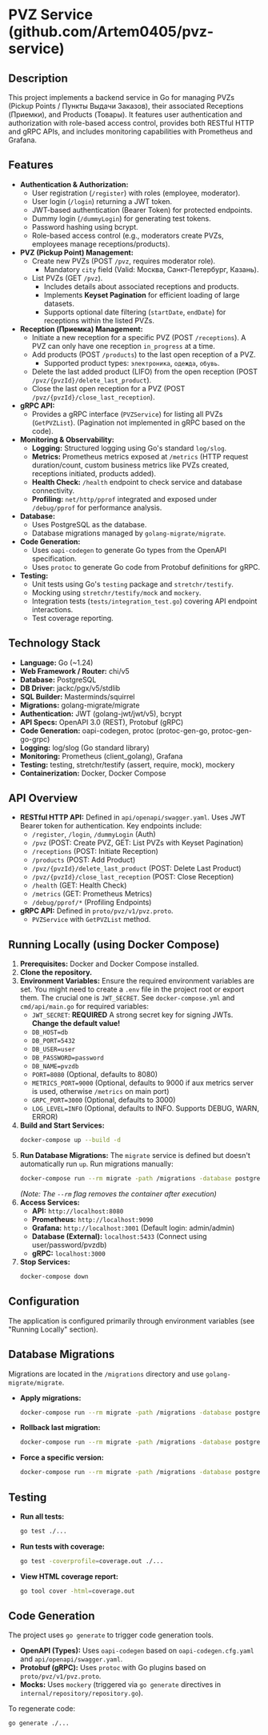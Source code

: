 # PVZ Service (github.com/Artem0405/pvz-service)

## Description

This project implements a backend service in Go for managing PVZs (Pickup Points / Пункты Выдачи Заказов), their associated Receptions (Приемки), and Products (Товары). It features user authentication and authorization with role-based access control, provides both RESTful HTTP and gRPC APIs, and includes monitoring capabilities with Prometheus and Grafana.

## Features

*   **Authentication & Authorization:**
    *   User registration (`/register`) with roles (employee, moderator).
    *   User login (`/login`) returning a JWT token.
    *   JWT-based authentication (Bearer Token) for protected endpoints.
    *   Dummy login (`/dummyLogin`) for generating test tokens.
    *   Password hashing using bcrypt.
    *   Role-based access control (e.g., moderators create PVZs, employees manage receptions/products).
*   **PVZ (Pickup Point) Management:**
    *   Create new PVZs (POST `/pvz`, requires moderator role).
        *   Mandatory `city` field (Valid: Москва, Санкт-Петербург, Казань).
    *   List PVZs (GET `/pvz`).
        *   Includes details about associated receptions and products.
        *   Implements **Keyset Pagination** for efficient loading of large datasets.
        *   Supports optional date filtering (`startDate`, `endDate`) for receptions within the listed PVZs.
*   **Reception (Приемка) Management:**
    *   Initiate a new reception for a specific PVZ (POST `/receptions`). A PVZ can only have one reception `in_progress` at a time.
    *   Add products (POST `/products`) to the last open reception of a PVZ.
        *   Supported product types: `электроника`, `одежда`, `обувь`.
    *   Delete the last added product (LIFO) from the open reception (POST `/pvz/{pvzId}/delete_last_product`).
    *   Close the last open reception for a PVZ (POST `/pvz/{pvzId}/close_last_reception`).
*   **gRPC API:**
    *   Provides a gRPC interface (`PVZService`) for listing all PVZs (`GetPVZList`). (Pagination not implemented in gRPC based on the code).
*   **Monitoring & Observability:**
    *   **Logging:** Structured logging using Go's standard `log/slog`.
    *   **Metrics:** Prometheus metrics exposed at `/metrics` (HTTP request duration/count, custom business metrics like PVZs created, receptions initiated, products added).
    *   **Health Check:** `/health` endpoint to check service and database connectivity.
    *   **Profiling:** `net/http/pprof` integrated and exposed under `/debug/pprof` for performance analysis.
*   **Database:**
    *   Uses PostgreSQL as the database.
    *   Database migrations managed by `golang-migrate/migrate`.
*   **Code Generation:**
    *   Uses `oapi-codegen` to generate Go types from the OpenAPI specification.
    *   Uses `protoc` to generate Go code from Protobuf definitions for gRPC.
*   **Testing:**
    *   Unit tests using Go's `testing` package and `stretchr/testify`.
    *   Mocking using `stretchr/testify/mock` and `mockery`.
    *   Integration tests (`tests/integration_test.go`) covering API endpoint interactions.
    *   Test coverage reporting.

## Technology Stack

*   **Language:** Go (~1.24)
*   **Web Framework / Router:** chi/v5
*   **Database:** PostgreSQL
*   **DB Driver:** jackc/pgx/v5/stdlib
*   **SQL Builder:** Masterminds/squirrel
*   **Migrations:** golang-migrate/migrate
*   **Authentication:** JWT (golang-jwt/jwt/v5), bcrypt
*   **API Specs:** OpenAPI 3.0 (REST), Protobuf (gRPC)
*   **Code Generation:** oapi-codegen, protoc (protoc-gen-go, protoc-gen-go-grpc)
*   **Logging:** log/slog (Go standard library)
*   **Monitoring:** Prometheus (client_golang), Grafana
*   **Testing:** testing, stretchr/testify (assert, require, mock), mockery
*   **Containerization:** Docker, Docker Compose

## API Overview

*   **RESTful HTTP API:** Defined in `api/openapi/swagger.yaml`. Uses JWT Bearer token for authentication. Key endpoints include:
    *   `/register`, `/login`, `/dummyLogin` (Auth)
    *   `/pvz` (POST: Create PVZ, GET: List PVZs with Keyset Pagination)
    *   `/receptions` (POST: Initiate Reception)
    *   `/products` (POST: Add Product)
    *   `/pvz/{pvzId}/delete_last_product` (POST: Delete Last Product)
    *   `/pvz/{pvzId}/close_last_reception` (POST: Close Reception)
    *   `/health` (GET: Health Check)
    *   `/metrics` (GET: Prometheus Metrics)
    *   `/debug/pprof/*` (Profiling Endpoints)
*   **gRPC API:** Defined in `proto/pvz/v1/pvz.proto`.
    *   `PVZService` with `GetPVZList` method.

## Running Locally (using Docker Compose)

1.  **Prerequisites:** Docker and Docker Compose installed.
2.  **Clone the repository.**
3.  **Environment Variables:** Ensure the required environment variables are set. You might need to create a `.env` file in the project root or export them. The crucial one is `JWT_SECRET`. See `docker-compose.yml` and `cmd/api/main.go` for required variables:
    *   `JWT_SECRET`: **REQUIRED** A strong secret key for signing JWTs. **Change the default value!**
    *   `DB_HOST=db`
    *   `DB_PORT=5432`
    *   `DB_USER=user`
    *   `DB_PASSWORD=password`
    *   `DB_NAME=pvzdb`
    *   `PORT=8080` (Optional, defaults to 8080)
    *   `METRICS_PORT=9000` (Optional, defaults to 9000 if aux metrics server is used, otherwise `/metrics` on main port)
    *   `GRPC_PORT=3000` (Optional, defaults to 3000)
    *   `LOG_LEVEL=INFO` (Optional, defaults to INFO. Supports DEBUG, WARN, ERROR)
4.  **Build and Start Services:**
    ```bash
    docker-compose up --build -d
    ```
5.  **Run Database Migrations:** The `migrate` service is defined but doesn't automatically run `up`. Run migrations manually:
    ```bash
    docker-compose run --rm migrate -path /migrations -database postgres://user:password@db:5432/pvzdb?sslmode=disable up
    ```
    *(Note: The `--rm` flag removes the container after execution)*
6.  **Access Services:**
    *   **API:** `http://localhost:8080`
    *   **Prometheus:** `http://localhost:9090`
    *   **Grafana:** `http://localhost:3001` (Default login: admin/admin)
    *   **Database (External):** `localhost:5433` (Connect using user/password/pvzdb)
    *   **gRPC:** `localhost:3000`
7.  **Stop Services:**
    ```bash
    docker-compose down
    ```

## Configuration

The application is configured primarily through environment variables (see "Running Locally" section).

## Database Migrations

Migrations are located in the `/migrations` directory and use `golang-migrate/migrate`.

*   **Apply migrations:**
    ```bash
    docker-compose run --rm migrate -path /migrations -database postgres://user:password@db:5432/pvzdb?sslmode=disable up
    ```
*   **Rollback last migration:**
    ```bash
    docker-compose run --rm migrate -path /migrations -database postgres://user:password@db:5432/pvzdb?sslmode=disable down 1
    ```
*   **Force a specific version:**
    ```bash
    docker-compose run --rm migrate -path /migrations -database postgres://user:password@db:5432/pvzdb?sslmode=disable force <version>
    ```

## Testing

*   **Run all tests:**
    ```bash
    go test ./...
    ```
*   **Run tests with coverage:**
    ```bash
    go test -coverprofile=coverage.out ./...
    ```
*   **View HTML coverage report:**
    ```bash
    go tool cover -html=coverage.out
    ```

## Code Generation

The project uses `go generate` to trigger code generation tools.

*   **OpenAPI (Types):** Uses `oapi-codegen` based on `oapi-codegen.cfg.yaml` and `api/openapi/swagger.yaml`.
*   **Protobuf (gRPC):** Uses `protoc` with Go plugins based on `proto/pvz/v1/pvz.proto`.
*   **Mocks:** Uses `mockery` (triggered via `go generate` directives in `internal/repository/repository.go`).

To regenerate code:

```bash
go generate ./...
